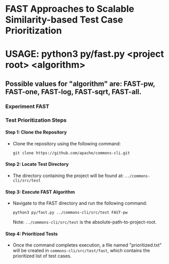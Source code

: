 # FAST Approaches to Scalable Similarity-based Test Case Prioritization

# USAGE: python3 py/fast.py \<project root\> \<algorithm\>

## Possible values for "algorithm" are: FAST-pw, FAST-one, FAST-log, FAST-sqrt, FAST-all.

### Experiment FAST

### Test Prioritization Steps

#### Step 1: Clone the Repository
- Clone the repository using the following command:
    ```
    git clone https://github.com/apache/commons-cli.git
    ```

#### Step 2: Locate Test Directory
- The directory containing the project will be found at: `../commons-cli/src/test`

#### Step 3: Execute FAST Algorithm
- Navigate to the FAST directory and run the following command:
    ```
    python3 py/fast.py ../commons-cli/src/test FAST-pw
    ```

    Note: `../commons-cli/src/test` is the absolute-path-to-project-root.

#### Step 4: Prioritized Tests
- Once the command completes execution, a file named "prioritized.txt" will be created in `commons-cli/src/test/fast`, which contains the prioritized list of test cases.
